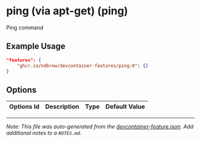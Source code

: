
# ping (via apt-get) (ping)

Ping command

## Example Usage

```json
"features": {
    "ghcr.io/ndbrew/devcontainer-features/ping:0": {}
}
```

## Options

| Options Id | Description | Type | Default Value |
|-----|-----|-----|-----|




---

_Note: This file was auto-generated from the [devcontainer-feature.json](devcontainer-feature.json).  Add additional notes to a `NOTES.md`._
